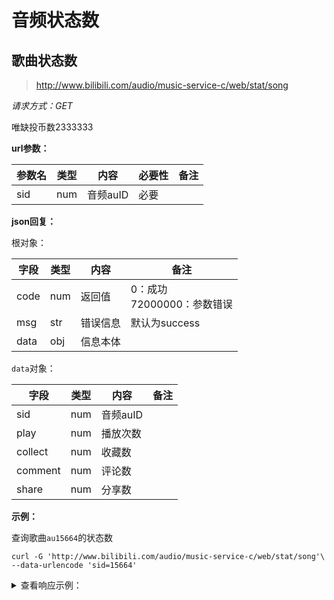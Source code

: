 # 音频状态数

## 歌曲状态数

>http://www.bilibili.com/audio/music-service-c/web/stat/song

*请求方式：GET*

唯缺投币数2333333

**url参数：**

| 参数名 | 类型 | 内容     | 必要性 | 备注 |
| ------ | ---- | -------- | ------ | ---- |
| sid    | num  | 音频auID | 必要   |      |

**json回复：**

根对象：

| 字段 | 类型 | 内容     | 备注                            |
| ---- | ---- | -------- | ------------------------------- |
| code | num  | 返回值   | 0：成功<br />72000000：参数错误 |
| msg  | str  | 错误信息 | 默认为success                   |
| data | obj  | 信息本体 |                                 |

`data`对象：

| 字段    | 类型 | 内容     | 备注 |
| ------- | ---- | -------- | ---- |
| sid     | num  | 音频auID |      |
| play    | num  | 播放次数 |      |
| collect | num  | 收藏数   |      |
| comment | num  | 评论数   |      |
| share   | num  | 分享数   |      |

**示例：**

查询歌曲`au15664`的状态数

```shell
curl -G 'http://www.bilibili.com/audio/music-service-c/web/stat/song'\
--data-urlencode 'sid=15664'
```

<details>
<summary>查看响应示例：</summary>

```json
{
    "code": 0,
    "msg": "success",
    "data": {
        "sid": 15664,
        "play": 1377390,
        "collect": 44340,
        "comment": 2756,
        "share": 4114
    }
}
```

</details>
